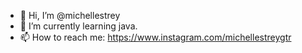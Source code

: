 - 👋 Hi, I’m @michellestrey
- 🌱 I’m currently learning java.
- 📫 How to reach me: https://www.instagram.com/michellestreygtr

<!---
michellestrey/michellestrey is a ✨ special ✨ repository because its `README.md` (this file) appears on your GitHub profile.
You can click the Preview link to take a look at your changes.
--->
